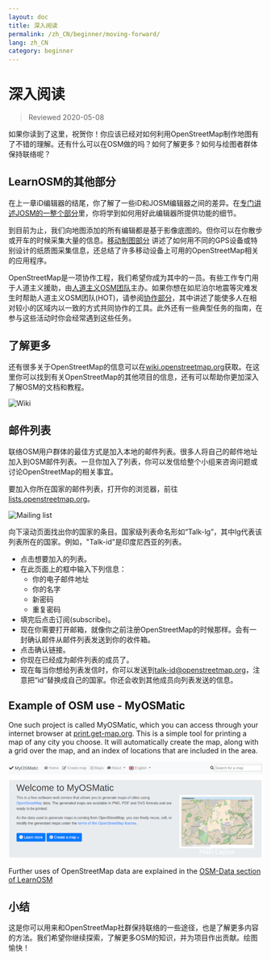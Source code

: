 ```yaml
---
layout: doc
title: 深入阅读
permalink: /zh_CN/beginner/moving-forward/
lang: zh_CN
category: beginner
---
```


深入阅读
===============

> Reviewed 2020-05-08  

如果你读到了这里，祝贺你！你应该已经对如何利用OpenStreetMap制作地图有了不错的理解。还有什么可以在OSM做的吗？如何了解更多？如何与绘图者群体保持联络呢？  

LearnOSM的其他部分
---------------------------

在上一章iD编辑器的结尾，你了解了一些iD和JOSM编辑器之间的差异。在[专门讲述JOSM的一整个部分](/zh_CN/josm/)里，你将学到如何用好此编辑器所提供功能的细节。  

到目前为止，我们向地图添加的所有编辑都是基于影像底图的。但你可以在你散步或开车的时候采集大量的信息。[移动制图部分](/zh_CN/mobile-mapping/) 讲述了如何用不同的GPS设备或特别设计的纸质图采集信息，还总结了许多移动设备上可用的OpenStreetMap相关的应用程序。  

OpenStreetMap是一项协作工程，我们希望你成为其中的一员。有些工作专门用于人道主义援助，由[人道主义OSM团队](http://hotosm.org)主办。如果你想在如尼泊尔地震等灾难发生时帮助人道主义OSM团队(HOT)，请参阅[协作部分](/zh_CN/coordination/)，其中讲述了能使多人在相对较小的区域内以一致的方式共同协作的工具。此外还有一些典型任务的指南，在参与这些活动时你会经常遇到这些任务。  


了解更多
----------

还有很多关于OpenStreetMap的信息可以在[wiki.openstreetmap.org](http://wiki.openstreetmap.org/)获取。在这里你可以找到有关OpenStreetMap的其他项目的信息，还有可以帮助你更加深入了解OSM的文档和教程。  

![Wiki][]

<!-- also more info on this site once it is prepared -->

邮件列表
------------

联络OSM用户群体的最佳方式是加入本地的邮件列表。很多人将自己的邮件地址加入到OSM邮件列表。一旦你加入了列表，你可以发信给整个小组来咨询问题或讨论OpenStreetMap的相关事宜。  

要加入你所在国家的邮件列表，打开你的浏览器，前往[lists.openstreetmap.org](http://lists.openstreetmap.org/)。  

![Mailing list][]

向下滚动页面找出你的国家的条目。国家级列表命名形如“Talk-lg”，其中lg代表该列表所在的国家。例如，"Talk-id"是印度尼西亚的列表。  

- 点击想要加入的列表。  
- 在此页面上的框中输入下列信息：  
    + 你的电子邮件地址  
    + 你的名字  
    + 新密码  
    + 重复密码  
- 填完后点击订阅(subscribe)。
- 现在你需要打开邮箱，就像你之前注册OpenStreetMap的时候那样。会有一封确认邮件从邮件列表发送到你的收件箱。  
- 点击确认链接。  
- 你现在已经成为邮件列表的成员了。  
- 现在每当你想给列表发信时，你可以发送到[talk-id@openstreetmap.org](mailto:talk-id@openstreetmap.org)，注意把“id”替换成自己的国家。你还会收到其他成员向列表发送的信息。  


Example of OSM use - MyOSMatic
----------

One such project is called MyOSMatic, which you can access through your internet browser at [print.get-map.org](https://print.get-map.org/). This is a simple tool for printing a map of any city you choose. It will automatically create the map, along with a grid over the map, and an index of locations that are included in the area.

![MyOSMatic][]


Further uses of OpenStreetMap data are explained in the [OSM-Data section of LearnOSM](/en/osm-data/)


小结
-------

这是你可以用来和OpenStreetMap社群保持联络的一些途径，也是了解更多内容的方法。我们希望你继续探索，了解更多OSM的知识，并为项目作出贡献。绘图愉快！


[MyOSMatic]: /images/beginner/myosmatic-homepage.png
[Wiki]: /images/beginner/osm-wiki.png
[Mailing list]: /images/beginner/osm-mailing-lists.png